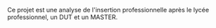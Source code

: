 Ce projet est une analyse de l'insertion professionnelle après le lycée professionnel, un DUT et un MASTER.
